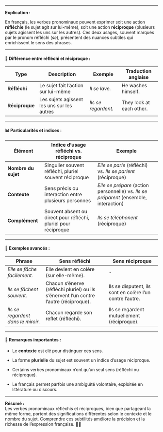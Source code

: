 
---

**Explication :**

En français, les verbes pronominaux peuvent exprimer soit une action **réfléchie** (le sujet agit sur lui-même), soit une action **réciproque** (plusieurs sujets agissent les uns sur les autres). Ces deux usages, souvent marqués par le pronom réfléchi (_se_), présentent des nuances subtiles qui enrichissent le sens des phrases.

---

#### 🧱 Différence entre réfléchi et réciproque :

|Type|Description|Exemple|Traduction anglaise|
|---|---|---|---|
|**Réfléchi**|Le sujet fait l’action sur lui-même|_Il se lave._|He washes himself.|
|**Réciproque**|Les sujets agissent les uns sur les autres|_Ils se regardent._|They look at each other.|

---

#### 📊 Particularités et indices :

|Élément|Indice d’usage réfléchi vs. réciproque|Exemple|
|---|---|---|
|**Nombre du sujet**|Singulier souvent réfléchi, pluriel souvent réciproque|_Elle se parle_ (réfléchi) vs. _Ils se parlent_ (réciproque)|
|**Contexte**|Sens précis ou interaction entre plusieurs personnes|_Elle se prépare_ (action personnelle) vs. _Ils se préparent_ (ensemble, interaction)|
|**Complément**|Souvent absent ou direct pour réfléchi, pluriel pour réciproque|_Ils se téléphonent_ (réciproque)|

---

#### 🔄 Exemples avancés :

|Phrase|Sens réfléchi|Sens réciproque|
|---|---|---|
|_Elle se fâche facilement._|Elle devient en colère (sur elle-même).|-|
|_Ils se fâchent souvent._|Chacun s’énerve (réfléchi pluriel) ou ils s’énervent l’un contre l’autre (réciproque).|Ils se disputent, ils sont en colère l’un contre l’autre.|
|_Ils se regardent dans le miroir._|Chacun regarde son reflet (réfléchi).|Ils se regardent mutuellement (réciproque).|

---

#### 📝 Remarques importantes :

- Le **contexte** est clé pour distinguer ces sens.
    
- La forme **plurielle** du sujet est souvent un indice d’usage réciproque.
    
- Certains verbes pronominaux n’ont qu’un seul sens (réfléchi ou réciproque).
    
- Le français permet parfois une ambiguïté volontaire, exploitée en littérature ou discours.
    

---

**Résumé :**  
Les verbes pronominaux réfléchis et réciproques, bien que partageant la même forme, portent des significations différentes selon le contexte et le nombre du sujet. Comprendre ces subtilités améliore la précision et la richesse de l’expression française. 🔄🧠